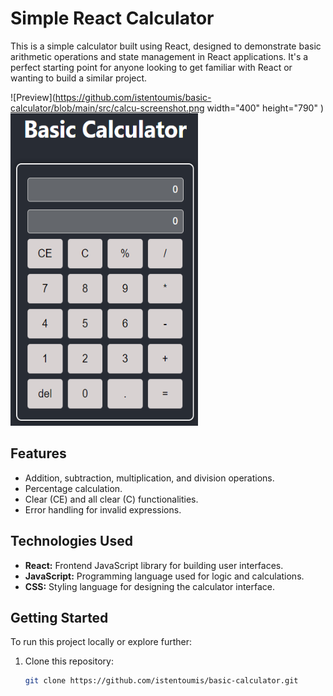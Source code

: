 # Simple React Calculator

This is a simple calculator built using React, designed to demonstrate basic arithmetic operations and state management in React applications. It's a perfect starting point for anyone looking to get familiar with React or wanting to build a similar project.

![Preview](https://github.com/istentoumis/basic-calculator/blob/main/src/calcu-screenshot.png width="400" height="790" )
<img src="https://github.com/istentoumis/basic-calculator/blob/main/src/calcu-screenshot.png" width="300" height="500">

## Features

- Addition, subtraction, multiplication, and division operations.
- Percentage calculation.
- Clear (CE) and all clear (C) functionalities.
- Error handling for invalid expressions.

## Technologies Used

- **React:** Frontend JavaScript library for building user interfaces.
- **JavaScript:** Programming language used for logic and calculations.
- **CSS:** Styling language for designing the calculator interface.

## Getting Started

To run this project locally or explore further:

1. Clone this repository:
   ```bash
   git clone https://github.com/istentoumis/basic-calculator.git
